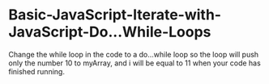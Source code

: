 # Basic-JavaScript-Iterate-with-JavaScript-Do...While-Loops
Change the while loop in the code to a do...while loop so the loop will push only the number 10 to myArray, and i will be equal to 11 when your code has finished running.
